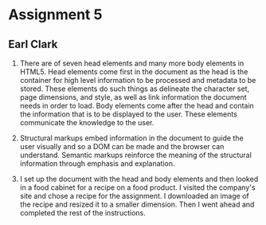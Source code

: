 # Assignment 5
## Earl Clark

1. There are of seven head elements and many more body elements in HTML5. Head
elements come first in the document as the head is the container for high level
information to be processed and metadata to be stored.  These elements do such
things as delineate the character set, page dimensions, and style, as well as
link information the document needs in order to load.  Body elements come after
the head and contain the information that is to be displayed to the user. These
elements communicate the knowledge to the user.  

2. Structural markups embed information in the document to guide the user
visually and so a DOM can be made and the browser can understand.  Semantic
markups reinforce the meaning of the structural information through emphasis
and explanation.

3. I set up the document with the head and body elements and then looked in a
food cabinet for a recipe on a food product.  I visited the company's site
and chose a recipe for the assignment.  I downloaded an image of the recipe and
resized it to a smaller dimension.  Then I went ahead and completed the rest of
the instructions.
